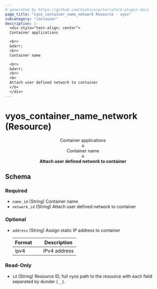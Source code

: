 ```yaml
---
# generated by https://github.com/hashicorp/terraform-plugin-docs
page_title: "vyos_container_name_network Resource - vyos"
subcategory: "container"
description: |-
  <div style="text-align: center">
  Container applications

  <br>
  &darr;
  <br>
  Container name

  <br>
  &darr;
  <br>
  <b>
  Attach user defined network to container
  </b>
  </div>
---
```


# vyos_container_name_network (Resource)

<div style="text-align: center">
Container applications

<br>
&darr;
<br>
Container name

<br>
&darr;
<br>
<b>
Attach user defined network to container
</b>
</div>



<!-- schema generated by tfplugindocs -->
## Schema

### Required

- `name_id` (String) Container name
- `network_id` (String) Attach user defined network to container

### Optional

- `address` (String) Assign static IP address to container

    |  Format &emsp; | Description  |
    |----------|---------------|
    |  ipv4  &emsp; |  IPv4 address  |

### Read-Only

- `id` (String) Resource ID, full vyos path to the resource with each field seperated by dunder (`__`).
